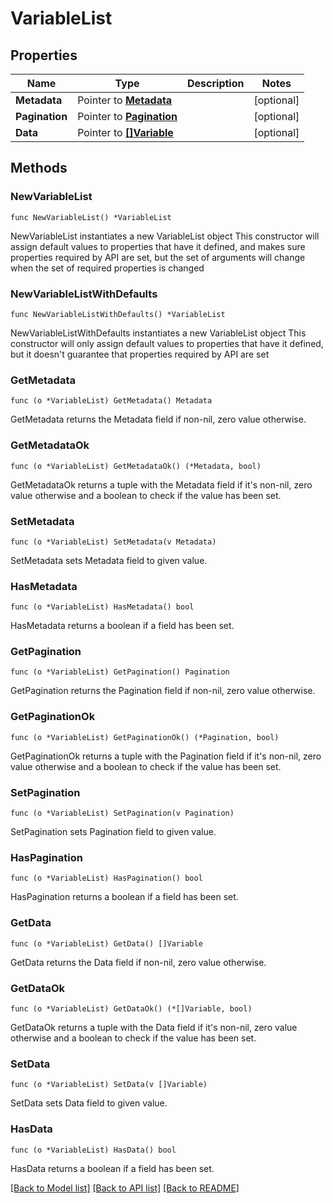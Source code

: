 # VariableList

## Properties

Name | Type | Description | Notes
------------ | ------------- | ------------- | -------------
**Metadata** | Pointer to [**Metadata**](Metadata.md) |  | [optional] 
**Pagination** | Pointer to [**Pagination**](Pagination.md) |  | [optional] 
**Data** | Pointer to [**[]Variable**](Variable.md) |  | [optional] 

## Methods

### NewVariableList

`func NewVariableList() *VariableList`

NewVariableList instantiates a new VariableList object
This constructor will assign default values to properties that have it defined,
and makes sure properties required by API are set, but the set of arguments
will change when the set of required properties is changed

### NewVariableListWithDefaults

`func NewVariableListWithDefaults() *VariableList`

NewVariableListWithDefaults instantiates a new VariableList object
This constructor will only assign default values to properties that have it defined,
but it doesn't guarantee that properties required by API are set

### GetMetadata

`func (o *VariableList) GetMetadata() Metadata`

GetMetadata returns the Metadata field if non-nil, zero value otherwise.

### GetMetadataOk

`func (o *VariableList) GetMetadataOk() (*Metadata, bool)`

GetMetadataOk returns a tuple with the Metadata field if it's non-nil, zero value otherwise
and a boolean to check if the value has been set.

### SetMetadata

`func (o *VariableList) SetMetadata(v Metadata)`

SetMetadata sets Metadata field to given value.

### HasMetadata

`func (o *VariableList) HasMetadata() bool`

HasMetadata returns a boolean if a field has been set.

### GetPagination

`func (o *VariableList) GetPagination() Pagination`

GetPagination returns the Pagination field if non-nil, zero value otherwise.

### GetPaginationOk

`func (o *VariableList) GetPaginationOk() (*Pagination, bool)`

GetPaginationOk returns a tuple with the Pagination field if it's non-nil, zero value otherwise
and a boolean to check if the value has been set.

### SetPagination

`func (o *VariableList) SetPagination(v Pagination)`

SetPagination sets Pagination field to given value.

### HasPagination

`func (o *VariableList) HasPagination() bool`

HasPagination returns a boolean if a field has been set.

### GetData

`func (o *VariableList) GetData() []Variable`

GetData returns the Data field if non-nil, zero value otherwise.

### GetDataOk

`func (o *VariableList) GetDataOk() (*[]Variable, bool)`

GetDataOk returns a tuple with the Data field if it's non-nil, zero value otherwise
and a boolean to check if the value has been set.

### SetData

`func (o *VariableList) SetData(v []Variable)`

SetData sets Data field to given value.

### HasData

`func (o *VariableList) HasData() bool`

HasData returns a boolean if a field has been set.


[[Back to Model list]](../README.md#documentation-for-models) [[Back to API list]](../README.md#documentation-for-api-endpoints) [[Back to README]](../README.md)


